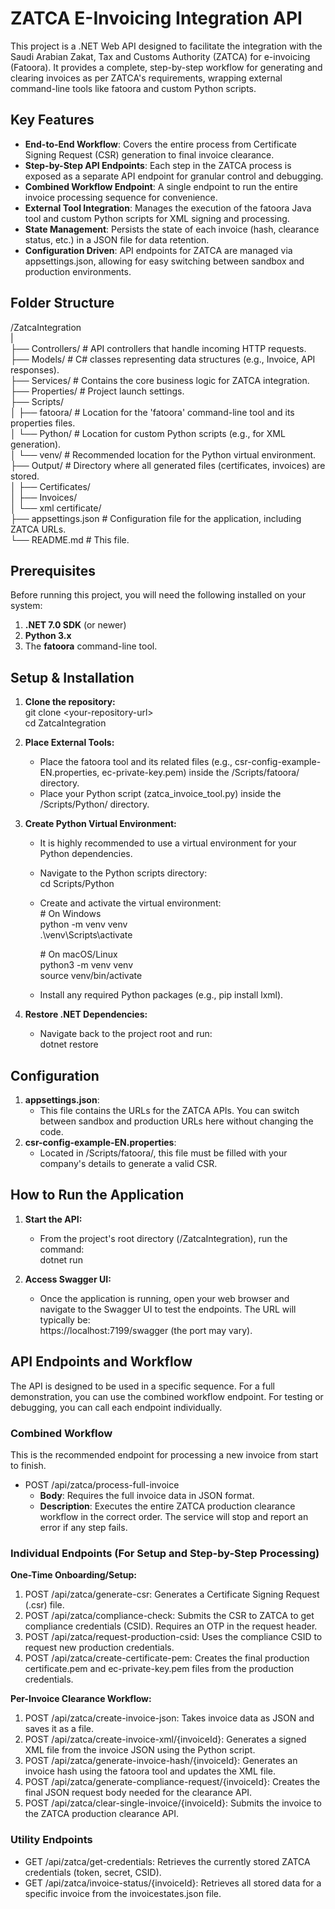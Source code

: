 # **ZATCA E-Invoicing Integration API**

This project is a .NET Web API designed to facilitate the integration with the Saudi Arabian Zakat, Tax and Customs Authority (ZATCA) for e-invoicing (Fatoora). It provides a complete, step-by-step workflow for generating and clearing invoices as per ZATCA's requirements, wrapping external command-line tools like fatoora and custom Python scripts.

## **Key Features**

* **End-to-End Workflow**: Covers the entire process from Certificate Signing Request (CSR) generation to final invoice clearance.  
* **Step-by-Step API Endpoints**: Each step in the ZATCA process is exposed as a separate API endpoint for granular control and debugging.  
* **Combined Workflow Endpoint**: A single endpoint to run the entire invoice processing sequence for convenience.  
* **External Tool Integration**: Manages the execution of the fatoora Java tool and custom Python scripts for XML signing and processing.  
* **State Management**: Persists the state of each invoice (hash, clearance status, etc.) in a JSON file for data retention.  
* **Configuration Driven**: API endpoints for ZATCA are managed via appsettings.json, allowing for easy switching between sandbox and production environments.

## **Folder Structure**

/ZatcaIntegration  
|  
├── Controllers/            \# API controllers that handle incoming HTTP requests.  
├── Models/                 \# C\# classes representing data structures (e.g., Invoice, API responses).  
├── Services/               \# Contains the core business logic for ZATCA integration.  
├── Properties/             \# Project launch settings.  
├── Scripts/  
│   ├── fatoora/            \# Location for the 'fatoora' command-line tool and its properties files.  
│   └── Python/             \# Location for custom Python scripts (e.g., for XML generation).  
│       └── venv/           \# Recommended location for the Python virtual environment.  
├── Output/                 \# Directory where all generated files (certificates, invoices) are stored.  
│   ├── Certificates/  
│   ├── Invoices/  
│   └── xml certificate/  
├── appsettings.json        \# Configuration file for the application, including ZATCA URLs.  
└── README.md               \# This file.

## **Prerequisites**

Before running this project, you will need the following installed on your system:

1. **.NET 7.0 SDK** (or newer)  
2. **Python 3.x**  
3. The **fatoora** command-line tool.

## **Setup & Installation**

1. **Clone the repository:**  
   git clone \<your-repository-url\>  
   cd ZatcaIntegration

2. **Place External Tools:**  
   * Place the fatoora tool and its related files (e.g., csr-config-example-EN.properties, ec-private-key.pem) inside the /Scripts/fatoora/ directory.  
   * Place your Python script (zatca\_invoice\_tool.py) inside the /Scripts/Python/ directory.  
3. **Create Python Virtual Environment:**  
   * It is highly recommended to use a virtual environment for your Python dependencies.  
   * Navigate to the Python scripts directory:  
     cd Scripts/Python

   * Create and activate the virtual environment:  
     \# On Windows  
     python \-m venv venv  
     .\\venv\\Scripts\\activate

     \# On macOS/Linux  
     python3 \-m venv venv  
     source venv/bin/activate

   * Install any required Python packages (e.g., pip install lxml).  
4. **Restore .NET Dependencies:**  
   * Navigate back to the project root and run:  
     dotnet restore

## **Configuration**

1. **appsettings.json**:  
   * This file contains the URLs for the ZATCA APIs. You can switch between sandbox and production URLs here without changing the code.  
2. **csr-config-example-EN.properties**:  
   * Located in /Scripts/fatoora/, this file must be filled with your company's details to generate a valid CSR.

## **How to Run the Application**

1. **Start the API:**  
   * From the project's root directory (/ZatcaIntegration), run the command:  
     dotnet run

2. **Access Swagger UI:**  
   * Once the application is running, open your web browser and navigate to the Swagger UI to test the endpoints. The URL will typically be:  
     https://localhost:7199/swagger (the port may vary).

## **API Endpoints and Workflow**

The API is designed to be used in a specific sequence. For a full demonstration, you can use the combined workflow endpoint. For testing or debugging, you can call each endpoint individually.

### **Combined Workflow**

This is the recommended endpoint for processing a new invoice from start to finish.

* POST /api/zatca/process-full-invoice  
  * **Body**: Requires the full invoice data in JSON format.  
  * **Description**: Executes the entire ZATCA production clearance workflow in the correct order. The service will stop and report an error if any step fails.

### **Individual Endpoints (For Setup and Step-by-Step Processing)**

**One-Time Onboarding/Setup:**

1. POST /api/zatca/generate-csr: Generates a Certificate Signing Request (.csr) file.  
2. POST /api/zatca/compliance-check: Submits the CSR to ZATCA to get compliance credentials (CSID). Requires an OTP in the request header.  
3. POST /api/zatca/request-production-csid: Uses the compliance CSID to request new production credentials.  
4. POST /api/zatca/create-certificate-pem: Creates the final production certificate.pem and ec-private-key.pem files from the production credentials.

**Per-Invoice Clearance Workflow:**

1. POST /api/zatca/create-invoice-json: Takes invoice data as JSON and saves it as a file.  
2. POST /api/zatca/create-invoice-xml/{invoiceId}: Generates a signed XML file from the invoice JSON using the Python script.  
3. POST /api/zatca/generate-invoice-hash/{invoiceId}: Generates an invoice hash using the fatoora tool and updates the XML file.  
4. POST /api/zatca/generate-compliance-request/{invoiceId}: Creates the final JSON request body needed for the clearance API.  
5. POST /api/zatca/clear-single-invoice/{invoiceId}: Submits the invoice to the ZATCA production clearance API.

### **Utility Endpoints**

* GET /api/zatca/get-credentials: Retrieves the currently stored ZATCA credentials (token, secret, CSID).  
* GET /api/zatca/invoice-status/{invoiceId}: Retrieves all stored data for a specific invoice from the invoicestates.json file.
